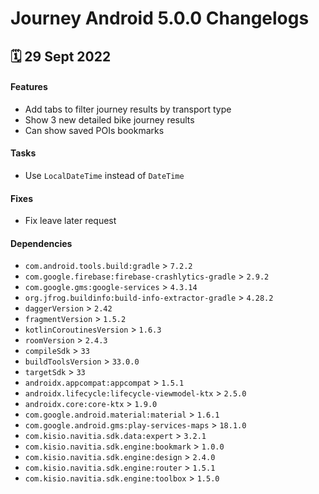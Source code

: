 # Journey Android 5.0.0 Changelogs

<h2>🗓 29 Sept 2022</h2>

#### Features
- Add tabs to filter journey results by transport type
- Show 3 new detailed bike journey results
- Can show saved POIs bookmarks

#### Tasks
- Use `LocalDateTime` instead of `DateTime`

#### Fixes
- Fix leave later request

#### Dependencies
- `com.android.tools.build:gradle` > `7.2.2`
- `com.google.firebase:firebase-crashlytics-gradle` > `2.9.2`
- `com.google.gms:google-services` > `4.3.14`
- `org.jfrog.buildinfo:build-info-extractor-gradle` > `4.28.2`
- `daggerVersion` > `2.42`
- `fragmentVersion` > `1.5.2`
- `kotlinCoroutinesVersion` > `1.6.3` 
- `roomVersion` > `2.4.3`
- `compileSdk` > `33`
- `buildToolsVersion` > `33.0.0`
- `targetSdk` > `33`
- `androidx.appcompat:appcompat` > `1.5.1`
- `androidx.lifecycle:lifecycle-viewmodel-ktx` > `2.5.0`
- `androidx.core:core-ktx` > `1.9.0`
- `com.google.android.material:material` > `1.6.1`
- `com.google.android.gms:play-services-maps` > `18.1.0`
- `com.kisio.navitia.sdk.data:expert` > `3.2.1`
- `com.kisio.navitia.sdk.engine:bookmark` > `1.0.0`
- `com.kisio.navitia.sdk.engine:design` > `2.4.0`
- `com.kisio.navitia.sdk.engine:router` > `1.5.1`
- `com.kisio.navitia.sdk.engine:toolbox` > `1.5.0`
